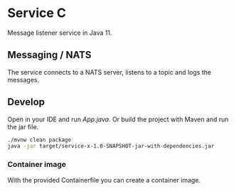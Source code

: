 # Service C

Message listener service in Java 11.

## Messaging / NATS

The service connects to a NATS server, listens to a topic and logs the messages.

## Develop

Open in your IDE and run *App.java*. Or build the project with Maven and run the jar file.

```bash
./mvnw clean package  
java -jar target/service-x-1.0-SNAPSHOT-jar-with-dependencies.jar
```

### Container image

With the provided Containerfile you can create a container image.